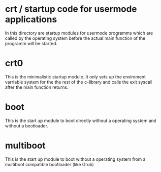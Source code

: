 crt / startup code for usermode applications
========

In this directory are startup modules for usermode programms which are called  by the operating system
before the actual main function of the programm will be started.


crt0
========
This is the minimalistic startup module. It only sets up the enviroment varriable system for the
the rest of the c-library and calls the exit syscall after the main function returns.

boot
========
This is the start up module to boot directly without a operating system and without a bootloader.

multiboot
========
This is the start up module to boot without a operating system from a multiboot compatible bootloader (like Grub)
